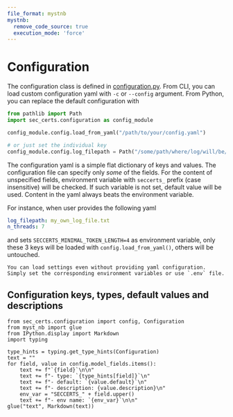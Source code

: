 ```yaml
---
file_format: mystnb
mystnb:
  remove_code_source: true
  execution_mode: 'force'
---
```

# Configuration

The configuration class is defined in [configuration.py](https://github.com/crocs-muni/sec-certs/tree/main/src/sec_certs/configuration.py). From CLI, you can load custom configuration yaml with `-c` or `--config` argument. From Python, you can replace the default configuration with

```python
from pathlib import Path
import sec_certs.configuration as config_module

config_module.config.load_from_yaml("/path/to/your/config.yaml")

# or just set the individual key
config_module.config.log_filepath = Path("/some/path/where/log/will/be/stored.txt")
```

The configuration yaml is a simple flat dictionary of keys and values. The configuration file can specify only *some* of the fields. For the content of unspecified fields, environment variable with `seccerts_` prefix (case insensitive) will be checked. If such variable is not set, default value will be used. Content in the yaml always beats the environment variable.

For instance, when user provides the following yaml

```yaml
log_filepath: my_own_log_file.txt
n_threads: 7
```

and sets `SECCERTS_MINIMAL_TOKEN_LENGTH=4` as environment variable, only these 3 keys will be loaded with `config.load_from_yaml()`, others will be untouched.

```{tip}
You can load settings even without providing yaml configuration. Simply set the corresponding environment variables or use `.env` file.
```

## Configuration keys, types, default values and descriptions


```{code-cell} python
from sec_certs.configuration import config, Configuration
from myst_nb import glue
from IPython.display import Markdown
import typing

type_hints = typing.get_type_hints(Configuration)
text = ""
for field, value in config.model_fields.items():
    text += f"`{field}`\n\n"
    text += f"- type: `{type_hints[field]}`\n"
    text += f"- default: `{value.default}`\n"
    text += f"- description: {value.description}\n"
    env_var = "SECCERTS_" + field.upper()
    text += f"- env name: `{env_var}`\n\n"
glue("text", Markdown(text))
```
